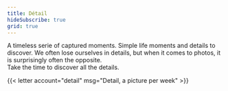 ```yaml
---
title: Détail
hideSubscribe: true
grid: true
---
```


A timeless serie of captured moments. Simple life moments and details to discover. We often lose ourselves in details, but when it comes to photos, it is surprisingly often the opposite.  
Take the time to discover all the details.

{{< letter account="detail" msg="Detail, a picture per week" >}}
